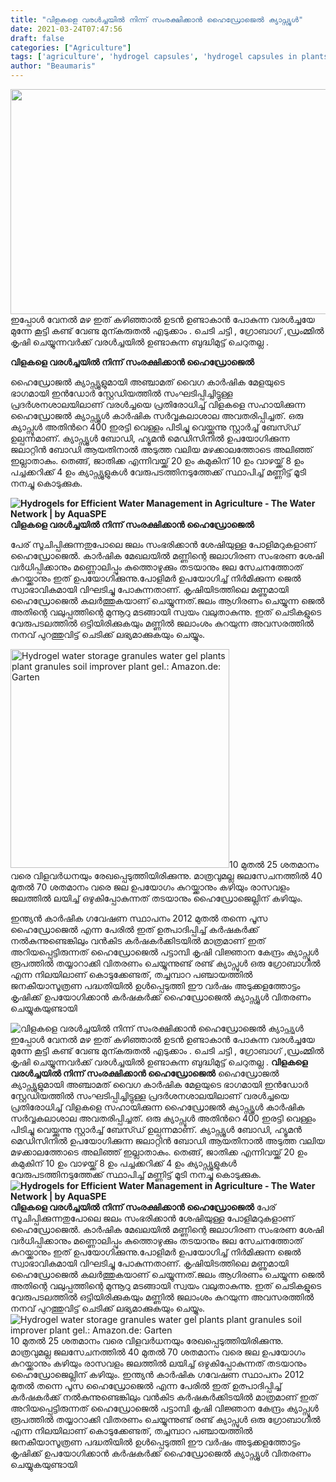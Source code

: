 ```yaml
---
title: "വിളകളെ വരൾച്ചയിൽ നിന്ന് സംരക്ഷിക്കാൻ ഹൈഡ്രോജെൽ ക്യാപ്സ്യുൾ"
date: 2021-03-24T07:47:56
draft: false
categories: ["Agriculture"]
tags: ['agriculture', 'hydrogel capsules', 'hydrogel capsules in plants']
author: "Beaumaris"
---
```


<a href="https://wordpress-972788-3403151.cloudwaysapps.com/post-about-hydrogel-capsules-in-plants/302176/bdd-1306" rel="attachment wp-att-302177"><img class="alignleft size-full wp-image-302177" src="https://cdn.boolokam.com/articles/2021/03/bdd-418.jpg" alt="" width="739" height="360" /></a>ഇപ്പോൾ വേനൽ മഴ ഇത് കഴിഞ്ഞാൽ ഉടൻ ഉണ്ടാകാൻ പോകുന്ന വരൾച്ചയേ മുന്നേ കൂട്ടി കണ്ട് വേണ്ട മുന്കരുതൽ എടുക്കാം . ചെടി ചട്ടി , ഗ്രോബാഗ് ,ഡ്രംമ്മിൽ കൃഷി ചെയ്യുന്നവർക്ക് വരൾച്ചയിൽ ഉണ്ടാകുന്ന ബുദ്ധിമുട്ട് ചെറുതല്ല .

<strong>വിളകളെ വരൾച്ചയിൽ നിന്ന് സംരക്ഷിക്കാൻ ഹൈഡ്രോജെൽ</strong>

ഹൈഡ്രോജൽ ക്യാപ്സ്യൂളുമായി അഞ്ചാമത് വൈഗ കാർഷിക മേളയുടെ ഭാഗമായി ഇൻഡോർ സ്റ്റേഡിയത്തിൽ സംഘടിപ്പിച്ചിട്ടുള്ള പ്രദർശനശാലയിലാണ് വരൾച്ചയെ പ്രതിരോധിച്ച് വിളകളെ സഹായിക്കുന്ന ഹൈഡ്രോജൽ ക്യാപ്സ്യൂൾ കാർഷിക സർവ്വകലാശാല അവതരിപ്പിച്ചത്. ഒരു ക്യാപ്സൂൾ അതിൻറെ 400 ഇരട്ടി വെള്ളം പിടിച്ചു വെയ്ക്കുന്നു സ്റ്റാർച്ച് ബേസ്ഡ് ഉല്പന്നമാണ്. ക്യാപ്സ്യൂൾ ബോഡി, ഹ്യൂമൻ മെഡിസിനിൽ ഉപയോഗിക്കുന്ന ജലാറ്റിൻ ബോഡി ആയതിനാൽ അടുത്ത വലിയ മഴക്കാലത്തോടെ അലിഞ്ഞ് ഇല്ലാതാകും. തെങ്ങ്, ജാതിക്ക എന്നിവയ്ക്ക് 20 ഉം കമുകിന് 10 ഉം വാഴയ്ക്ക് 8 ഉം പച്ചക്കറിക്ക് 4 ഉം ക്യാപ്സ്യൂളുകൾ വേരുപടത്തിനടുത്തേക്ക് സ്ഥാപിച്ച് മണ്ണിട്ട് മൂടി നനച്ചു കൊടുക്കുക.

<strong><img src="https://thewaternetwork.com/storage2/bZLl7vOopy4JrRaPcpkKDMxNPW_bQk5ALNocVql8tv5lMhq8NZsqYJkEu3pa4LIM-CVePCkPh3JgRXlmWMq2NhTijBvSWIXgtPR7R0Mymwk2jLbHcu6AthYe-e4AFbm5" alt="Hydrogels for Efficient Water Management in Agriculture - The Water Network  | by AquaSPE" />വിളകളെ വരൾച്ചയിൽ നിന്ന് സംരക്ഷിക്കാൻ ഹൈഡ്രോജെൽ</strong>

പേര് സൂചിപ്പിക്കുന്നതുപോലെ ജലം സംഭരിക്കാന്‍ ശേഷിയുള്ള പോളിമറുകളാണ് ഹൈഡ്രോജെല്‍. കാര്‍ഷിക മേഖലയില്‍ മണ്ണിന്റെ ജലാഗിരണ സംഭരണ ശേഷി വര്‍ധിപ്പിക്കാനും മണ്ണൊലിപ്പും കുത്തൊഴുക്കും തടയാനും ജല സേചനത്തോത് കുറയ്ക്കാനും ഇത് ഉപയോഗിക്കുന്നു.പോളിമർ ഉപയോഗിച്ച് നിർമിക്കുന്ന ജെൽ സ്വാഭാവികമായി വിഘടിച്ചു പോകുന്നതാണ്. കൃഷിയിടത്തിലെ മണ്ണുമായി ഹൈഡ്രോജെൽ കലർത്തുകയാണ് ചെയ്യുന്നത്.ജലം ആഗിരണം ചെയ്യുന്ന ജെൽ അതിന്റെ വലുപ്പത്തിന്റെ മുന്നൂറു മടങ്ങായി സ്വയം വലുതാകുന്നു. ഇത് ചെടികളുടെ വേരുപടലത്തിൽ ഒട്ടിയിരിക്കുകയും മണ്ണിൽ ജലാംശം കുറയുന്ന അവസരത്തിൽ നനവ് പുറത്തുവിട്ട് ചെടിക്ക് ലഭ്യമാക്കുകയും ചെയ്യും.

<img class="alignleft" src="https://images-na.ssl-images-amazon.com/images/I/51m-uyIWgPL._AC_SX425_.jpg" alt="Hydrogel water storage granules water gel plants plant granules soil  improver plant gel.: Amazon.de: Garten" width="350" height="350" />10 മുതൽ 25 ശതമാനം വരെ വിളവർധനയും രേഖപ്പെടുത്തിയിരിക്കുന്നു. മാത്രവുമല്ല ജലസേചനത്തിൽ 40 മുതൽ 70 ശതമാനം വരെ ജല ഉപയോഗം കുറയ്ക്കാനും കഴിയും രാസവളം ജലത്തിൽ ലയിച്ച് ഒഴുകിപ്പോകുന്നത് തടയാനും ഹൈഡ്രോജെല്ലിന് കഴിയും.

ഇന്ത്യൻ കാർഷിക ഗവേഷണ സ്ഥാപനം 2012 മുതൽ തന്നെ പൂസ ഹൈഡ്രോജെൽ എന്ന പേരിൽ ഇത് ഉത്പാദിപ്പിച്ച് കർഷകർക്ക് നൽകുന്നുണ്ടെങ്കിലും വൻകിട കർഷകർക്കിടയിൽ മാത്രമാണ് ഇത് അറിയപ്പെട്ടിരുന്നത് ഹൈഡ്രോജെൽ പട്ടാമ്പി കൃഷി വിജ്ഞാന കേന്ദ്രം ക്യാപ്സൂൾ രൂപത്തിൽ തയ്യാറാക്കി വിതരണം ചെയ്യുന്നുണ്ട് രണ്ട് ക്യാപ്സുൾ ഒരു ഗ്രോബാഗിൽ എന്ന നിലയിലാണ് കൊടുക്കേണ്ടത്, തച്ചമ്പാറ പഞ്ചായത്തിൽ ജനകീയാസൂത്രണ പദ്ധതിയിൽ ഉൾപ്പെടുത്തി ഈ വർഷം അടുക്കളത്തോട്ടം കൃഷിക്ക് ഉപയോഗിക്കാൻ കർഷകർക്ക് ഹൈഡ്രോജെൽ ക്യാപ്സ്യൂൾ വിതരണം ചെയ്യുകയുണ്ടായി


![വിളകളെ വരൾച്ചയിൽ നിന്ന് സംരക്ഷിക്കാൻ ഹൈഡ്രോജെൽ ക്യാപ്സ്യുൾ](https://cdn.boolokam.com/articles/2021/03/bdd-418.jpg)[](https://wordpress-972788-3403151.cloudwaysapps.com/post-about-hydrogel-capsules-in-plants/302176/bdd-1306)ഇപ്പോൾ വേനൽ മഴ ഇത് കഴിഞ്ഞാൽ ഉടൻ ഉണ്ടാകാൻ പോകുന്ന വരൾച്ചയേ മുന്നേ കൂട്ടി കണ്ട് വേണ്ട മുന്കരുതൽ എടുക്കാം . ചെടി ചട്ടി , ഗ്രോബാഗ് ,ഡ്രംമ്മിൽ കൃഷി ചെയ്യുന്നവർക്ക് വരൾച്ചയിൽ ഉണ്ടാകുന്ന ബുദ്ധിമുട്ട് ചെറുതല്ല . **വിളകളെ വരൾച്ചയിൽ നിന്ന് സംരക്ഷിക്കാൻ ഹൈഡ്രോജെൽ** ഹൈഡ്രോജൽ ക്യാപ്സ്യൂളുമായി അഞ്ചാമത് വൈഗ കാർഷിക മേളയുടെ ഭാഗമായി ഇൻഡോർ സ്റ്റേഡിയത്തിൽ സംഘടിപ്പിച്ചിട്ടുള്ള പ്രദർശനശാലയിലാണ് വരൾച്ചയെ പ്രതിരോധിച്ച് വിളകളെ സഹായിക്കുന്ന ഹൈഡ്രോജൽ ക്യാപ്സ്യൂൾ കാർഷിക സർവ്വകലാശാല അവതരിപ്പിച്ചത്. ഒരു ക്യാപ്സൂൾ അതിൻറെ 400 ഇരട്ടി വെള്ളം പിടിച്ചു വെയ്ക്കുന്നു സ്റ്റാർച്ച് ബേസ്ഡ് ഉല്പന്നമാണ്. ക്യാപ്സ്യൂൾ ബോഡി, ഹ്യൂമൻ മെഡിസിനിൽ ഉപയോഗിക്കുന്ന ജലാറ്റിൻ ബോഡി ആയതിനാൽ അടുത്ത വലിയ മഴക്കാലത്തോടെ അലിഞ്ഞ് ഇല്ലാതാകും. തെങ്ങ്, ജാതിക്ക എന്നിവയ്ക്ക് 20 ഉം കമുകിന് 10 ഉം വാഴയ്ക്ക് 8 ഉം പച്ചക്കറിക്ക് 4 ഉം ക്യാപ്സ്യൂളുകൾ വേരുപടത്തിനടുത്തേക്ക് സ്ഥാപിച്ച് മണ്ണിട്ട് മൂടി നനച്ചു കൊടുക്കുക. **![Hydrogels for Efficient Water Management in Agriculture - The Water Network  | by AquaSPE](https://thewaternetwork.com/storage2/bZLl7vOopy4JrRaPcpkKDMxNPW_bQk5ALNocVql8tv5lMhq8NZsqYJkEu3pa4LIM-CVePCkPh3JgRXlmWMq2NhTijBvSWIXgtPR7R0Mymwk2jLbHcu6AthYe-e4AFbm5)വിളകളെ വരൾച്ചയിൽ നിന്ന് സംരക്ഷിക്കാൻ ഹൈഡ്രോജെൽ** പേര് സൂചിപ്പിക്കുന്നതുപോലെ ജലം സംഭരിക്കാന്‍ ശേഷിയുള്ള പോളിമറുകളാണ് ഹൈഡ്രോജെല്‍. കാര്‍ഷിക മേഖലയില്‍ മണ്ണിന്റെ ജലാഗിരണ സംഭരണ ശേഷി വര്‍ധിപ്പിക്കാനും മണ്ണൊലിപ്പും കുത്തൊഴുക്കും തടയാനും ജല സേചനത്തോത് കുറയ്ക്കാനും ഇത് ഉപയോഗിക്കുന്നു.പോളിമർ ഉപയോഗിച്ച് നിർമിക്കുന്ന ജെൽ സ്വാഭാവികമായി വിഘടിച്ചു പോകുന്നതാണ്. കൃഷിയിടത്തിലെ മണ്ണുമായി ഹൈഡ്രോജെൽ കലർത്തുകയാണ് ചെയ്യുന്നത്.ജലം ആഗിരണം ചെയ്യുന്ന ജെൽ അതിന്റെ വലുപ്പത്തിന്റെ മുന്നൂറു മടങ്ങായി സ്വയം വലുതാകുന്നു. ഇത് ചെടികളുടെ വേരുപടലത്തിൽ ഒട്ടിയിരിക്കുകയും മണ്ണിൽ ജലാംശം കുറയുന്ന അവസരത്തിൽ നനവ് പുറത്തുവിട്ട് ചെടിക്ക് ലഭ്യമാക്കുകയും ചെയ്യും. ![Hydrogel water storage granules water gel plants plant granules soil  improver plant gel.: Amazon.de: Garten](https://images-na.ssl-images-amazon.com/images/I/51m-uyIWgPL._AC_SX425_.jpg)10 മുതൽ 25 ശതമാനം വരെ വിളവർധനയും രേഖപ്പെടുത്തിയിരിക്കുന്നു. മാത്രവുമല്ല ജലസേചനത്തിൽ 40 മുതൽ 70 ശതമാനം വരെ ജല ഉപയോഗം കുറയ്ക്കാനും കഴിയും രാസവളം ജലത്തിൽ ലയിച്ച് ഒഴുകിപ്പോകുന്നത് തടയാനും ഹൈഡ്രോജെല്ലിന് കഴിയും. ഇന്ത്യൻ കാർഷിക ഗവേഷണ സ്ഥാപനം 2012 മുതൽ തന്നെ പൂസ ഹൈഡ്രോജെൽ എന്ന പേരിൽ ഇത് ഉത്പാദിപ്പിച്ച് കർഷകർക്ക് നൽകുന്നുണ്ടെങ്കിലും വൻകിട കർഷകർക്കിടയിൽ മാത്രമാണ് ഇത് അറിയപ്പെട്ടിരുന്നത് ഹൈഡ്രോജെൽ പട്ടാമ്പി കൃഷി വിജ്ഞാന കേന്ദ്രം ക്യാപ്സൂൾ രൂപത്തിൽ തയ്യാറാക്കി വിതരണം ചെയ്യുന്നുണ്ട് രണ്ട് ക്യാപ്സുൾ ഒരു ഗ്രോബാഗിൽ എന്ന നിലയിലാണ് കൊടുക്കേണ്ടത്, തച്ചമ്പാറ പഞ്ചായത്തിൽ ജനകീയാസൂത്രണ പദ്ധതിയിൽ ഉൾപ്പെടുത്തി ഈ വർഷം അടുക്കളത്തോട്ടം കൃഷിക്ക് ഉപയോഗിക്കാൻ കർഷകർക്ക് ഹൈഡ്രോജെൽ ക്യാപ്സ്യൂൾ വിതരണം ചെയ്യുകയുണ്ടായി
